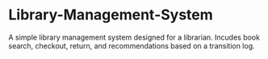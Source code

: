# Library-Management-System
A simple library management system designed for a librarian. Incudes book search, checkout, return, and recommendations based on a transition log.
